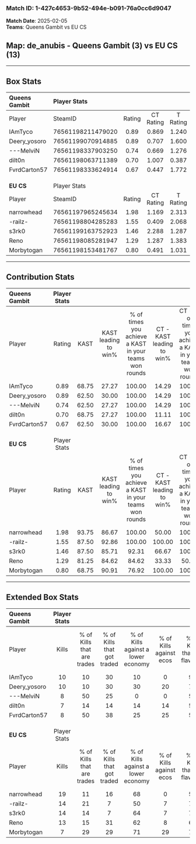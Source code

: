 ### Match ID: 1-427c4653-9b52-494e-b091-76a0cc6d9047  
**Match Date**: 2025-02-05  
**Teams**: Queens Gambit vs EU CS  

## **Map**: de_anubis - Queens Gambit (3) vs EU CS (13)  
---  

## Box Stats  

| **Queens Gambit** | Player Stats      |        |           |          |       |       |       |         |        |      |     |
| :- | :- | :-: | :-: | :-: | :-: | :-: | :-: | :-: | :-: | :-: | :-: |
| Player            | SteamID           | Rating | CT Rating | T Rating | KAST  |  ADR  | Kills | Assists | Deaths | K/D  | HS% |
| IAmTyco           | 76561198211479020 |  0.89  |   0.869   |  1.240   | 68.75 | 67.6  |  10   |    1    |   13   | 0.77 | 50  |
| Deery_yosoro      | 76561199070914885 |  0.89  |   0.707   |  1.600   | 62.50 | 90.6  |  10   |    2    |   14   | 0.71 | 60  |
| ---MelviN         | 76561198337903250 |  0.74  |   0.669   |  1.276   | 62.50 | 63.1  |   8   |    3    |   13   | 0.62 | 37  |
| dilt0n            | 76561198063711389 |  0.70  |   1.007   |  0.387   | 68.75 | 57.3  |   7   |    1    |   13   | 0.54 | 42  |
| FvrdCarton57      | 76561198333624914 |  0.67  |   0.447   |  1.772   | 62.50 | 53.4  |   8   |    2    |   14   | 0.57 | 75  |
|                   |                   |        |           |          |       |       |       |         |        |      |     |
|                   |                   |        |           |          |       |       |       |         |        |      |     |
|                   |                   |        |           |          |       |       |       |         |        |      |     |
| **EU CS**         | Player Stats      |        |           |          |       |       |       |         |        |      |     |
| Player            | SteamID           | Rating | CT Rating | T Rating | KAST  |  ADR  | Kills | Assists | Deaths | K/D  | HS% |
| narrowhead        | 76561197965245634 |  1.98  |   1.169   |  2.313   | 93.75 | 126.8 |  19   |    6    |   7    | 2.71 | 26  |
| -railz-           | 76561198804285283 |  1.55  |   0.409   |  2.068   | 87.50 | 90.9  |  14   |    5    |   7    | 2.00 | 28  |
| s3rk0             | 76561199163752923 |  1.46  |   2.288   |  1.287   | 87.50 | 79.2  |  14   |    2    |   8    | 1.75 | 21  |
| Reno              | 76561198085281947 |  1.29  |   1.287   |  1.383   | 81.25 | 88.4  |  13   |    3    |   11   | 1.18 | 69  |
| Morbytogan        | 76561198153481767 |  0.80  |   0.491   |  1.031   | 68.75 | 52.8  |   7   |    3    |   10   | 0.70 | 85  |
---  

## Contribution Stats  

| **Queens Gambit** | Player Stats |       |                      |                                                        |                           |                                                             |                          |                                                            |
| :- | :-: | :-: | :-: | :-: | :-: | :-: | :-: | :-: |
| Player            |    Rating    | KAST  | KAST leading to win% | % of times you achieve a KAST in your teams won rounds | CT - KAST leading to win% | CT - % of times you achieve a KAST in your teams won rounds | T - KAST leading to win% | T - % of times you achieve a KAST in your teams won rounds |
| IAmTyco           |     0.89     | 68.75 |        27.27         |                         100.00                         |           14.29           |                           100.00                            |          50.00           |                           100.00                           |
| Deery_yosoro      |     0.89     | 62.50 |        30.00         |                         100.00                         |           14.29           |                           100.00                            |          66.67           |                           100.00                           |
| ---MelviN         |     0.74     | 62.50 |        27.27         |                         100.00                         |           14.29           |                           100.00                            |          50.00           |                           100.00                           |
| dilt0n            |     0.70     | 68.75 |        27.27         |                         100.00                         |           11.11           |                           100.00                            |          100.00          |                           100.00                           |
| FvrdCarton57      |     0.67     | 62.50 |        30.00         |                         100.00                         |           16.67           |                           100.00                            |          50.00           |                           100.00                           |
|                   |              |       |                      |                                                        |                           |                                                             |                          |                                                            |
|                   |              |       |                      |                                                        |                           |                                                             |                          |                                                            |
|                   |              |       |                      |                                                        |                           |                                                             |                          |                                                            |
| **EU CS**         | Player Stats |       |                      |                                                        |                           |                                                             |                          |                                                            |
| Player            |    Rating    | KAST  | KAST leading to win% | % of times you achieve a KAST in your teams won rounds | CT - KAST leading to win% | CT - % of times you achieve a KAST in your teams won rounds | T - KAST leading to win% | T - % of times you achieve a KAST in your teams won rounds |
| narrowhead        |     1.98     | 93.75 |        86.67         |                         100.00                         |           50.00           |                           100.00                            |          100.00          |                           100.00                           |
| -railz-           |     1.55     | 87.50 |        92.86         |                         100.00                         |          100.00           |                           100.00                            |          91.67           |                           100.00                           |
| s3rk0             |     1.46     | 87.50 |        85.71         |                         92.31                          |           66.67           |                           100.00                            |          90.91           |                           90.91                            |
| Reno              |     1.29     | 81.25 |        84.62         |                         84.62                          |           33.33           |                            50.00                            |          100.00          |                           90.91                            |
| Morbytogan        |     0.80     | 68.75 |        90.91         |                         76.92                          |          100.00           |                           100.00                            |          88.89           |                           72.73                            |
---  

## Extended Box Stats  

| **Queens Gambit** | Player Stats |                            |                            |                                    |                         |                              |                                 |        |                             |                                     |                          |                               |                            |
| :- | :-: | :-: | :-: | :-: | :-: | :-: | :-: | :-: | :-: | :-: | :-: | :-: | :-: |
| Player            |    Kills     | % of Kills that are trades | % of Kills that got traded | % of Kills against a lower economy | % of Kills against ecos | % of Kills that are flawless | % of Kills that are close duels | Deaths | % of Deaths that get traded | % of Deaths against a lower economy | % of Deaths against ecos | % of Deaths that are flawless | % of Deaths that are close |
| IAmTyco           |      10      |             10             |             30             |                 10                 |            0            |              90              |                0                |   13   |             15              |                 15                  |            8             |              62               |             8              |
| Deery_yosoro      |      10      |             10             |             30             |                 30                 |           20            |              70              |                0                |   14   |              7              |                  7                  |            0             |              43               |             14             |
| ---MelviN         |      8       |             50             |             25             |                 0                  |            0            |              50              |                0                |   13   |              8              |                  8                  |            0             |              69               |             8              |
| dilt0n            |      7       |             14             |             14             |                 14                 |           14            |              57              |               43                |   13   |             31              |                 15                  |            8             |              85               |             0              |
| FvrdCarton57      |      8       |             50             |             38             |                 25                 |           25            |              50              |               13                |   14   |             21              |                  7                  |            0             |              79               |             0              |
|                   |              |                            |                            |                                    |                         |                              |                                 |        |                             |                                     |                          |                               |                            |
|                   |              |                            |                            |                                    |                         |                              |                                 |        |                             |                                     |                          |                               |                            |
|                   |              |                            |                            |                                    |                         |                              |                                 |        |                             |                                     |                          |                               |                            |
| **EU CS**         | Player Stats |                            |                            |                                    |                         |                              |                                 |        |                             |                                     |                          |                               |                            |
| Player            |    Kills     | % of Kills that are trades | % of Kills that got traded | % of Kills against a lower economy | % of Kills against ecos | % of Kills that are flawless | % of Kills that are close duels | Deaths | % of Deaths that get traded | % of Deaths against a lower economy | % of Deaths against ecos | % of Deaths that are flawless | % of Deaths that are close |
| narrowhead        |      19      |             11             |             16             |                 68                 |            0            |              53              |                5                |   7    |             29              |                 43                  |            14            |              71               |             0              |
| -railz-           |      14      |             21             |             7              |                 50                 |            7            |              71              |                7                |   7    |             43              |                 57                  |            0             |              43               |             14             |
| s3rk0             |      14      |             14             |             7              |                 64                 |            7            |              71              |                0                |   8    |             25              |                 25                  |            0             |              75               |             13             |
| Reno              |      13      |             15             |             31             |                 62                 |            8            |              69              |                8                |   11   |             18              |                 55                  |            9             |              64               |             18             |
| Morbytogan        |      7       |             29             |             29             |                 71                 |           29            |              71              |               14                |   10   |             30              |                 40                  |            0             |              70               |             0              |
